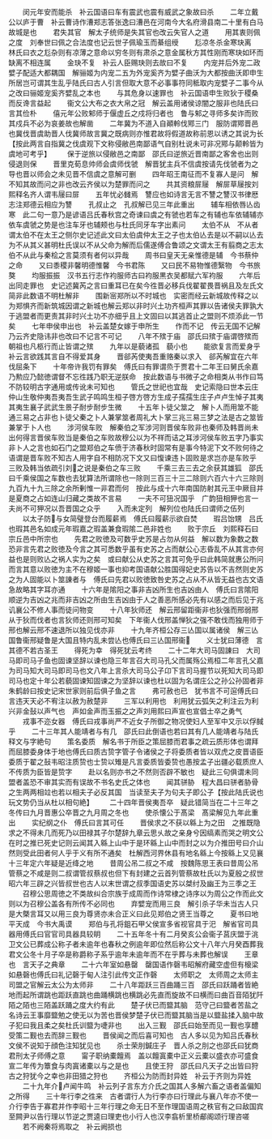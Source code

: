 <!-- { "loadSidebar": true } -->
　　闵元年安而能杀　补云国语曰车有震武也震有威武之象故曰杀
　　二年立戴公以庐于曹　补云曹诗作漕郑志答张逸曰漕邑在河南今大名府滑县南二十里有白马故城是也
　　君失其官　解太子统师是失其官也改云失官人之道
　　用其衷则佩之度　刘奉世曰佩之合法度也记云世子佩瑜玉而綦组绶
　　尨凉冬杀金寒玦离　林氏曰衣之尨杂则有凉薄之意命以穷冬则有肃杀之意金属秋方其性刚而寒玦如环而缺离不相连属
　　金玦不复　补云人臣赐玦则去故曰不复
　　内宠并后外宠二政嬖子配适大都耦国　解骊姬为内宠二五为外宠奚齐为嬖子曲沃为大都按曲沃即申生所居岂可谓其生乱乎陆氏曰古人引言但取大意不必事事符同秪取内宠嬖子二事今从之改曰骊姬宠奚齐嬖乱之本也
　　与其危身以速罪也　补云国语申生败狄于稷桑而反谗言益起
　　衞文公大布之衣大帛之冠　解云盖用诸侯谅闇之服非也陆氏曰言其俭朴
　　僖元年公败邾师于偃虚丘之戍将归者也　鲁与邾之寻师多矣诈而败其戍兵不必为哀姜故也解凿
　　二年冀为不道入自顚軨伐鄍三门　服防谓鄍晋邑也冀伐晋虞助晋人伐冀师故言冀之既病则亦惟君故将假道故称前恩以诱之其说为长【按此两言自指冀之伐虞观下文称侵敝邑南鄙语气自别杜说未可非况鄍与颠軨皆为虞地可考乎】
　　保于逆旅以侵敝邑之南鄙　邵氏曰逆旅近晋南鄙之客舍也出则侵退则保
　　晋里克荀息帅师会虞师伐虢　解晋犹主兵不信虞按请先伐虢者为之导也晋以师会之未见晋不信虞之意解可删
　　四年昭王南征而不复寡人是问　解不知其故而问之非也改云齐侯以为楚罪而问之
　　共其资粮屝屦　解屝草屦按刘熙释名齐人谓韦屦曰屝
　　五年忧必雠焉　讐应也如诗言无言不讐之讐汉书律厯志注郑德云相应为讐
　　孔叔止之　孔叔解已见三年此重出
　　辅车相依唇亾齿寒　此二句一意乃是谚语吕氏春秋宫之奇谏曰虞之有虢也若车之有辅也车依辅辅亦依车虞虢之势是也注车牙也辅颊也与杜氏同牙车字出素问
　　太伯不从　不从者谓太伯不在太王之侧尔史记述此文曰太伯虞仲太王之子也太伯亾去是以不嗣以亾去为不从其义甚明杜氏误以不从父命为解而后儒遂傅合鲁颂之文谓太王有翦商之志太伯不从此与秦桧之言莫须有者何以异哉
　　周书曰皇天无亲惟德是辅　今书蔡仲之命
　　又曰黍稷非馨明德惟馨　今书君陈
　　又曰民不易物惟德繄物　今书旅獒
　　均服振振　汉书五行志作袀服师古曰袀服黒衣吴都赋六军袀服
　　六年后出同走罪也　史记述冀芮之言曰重耳已在矣今徃晋必移兵伐翟翟畏晋祸且及左氏文简非此数语不明杜解非
　　围新宻郑所以不时城也　实密而经云新城故传释之以为郑惧齐而新筑城因谓之新城也解云郑以非时兴土功齐桓声其罪以告诸侯夫罪孰大于逃盟者而更责其非时兴土功不亦细乎且上文固曰以其逃首止之盟则不烦添此一节矣
　　七年申侯申出也　补云盖楚女嫁于申所生
　　作而不记　传云无国不记解乃云齐史隐讳非也改曰不记言不可记
　　八年不殡于庙　邵氏曰殡于庙谓啓殡而朝祖也凡柩行而止皆谓之殡
　　九年以是藐诸孤　藐小也
　　能欲复言而爱身乎　补云言欲践其言自不得爱其身
　　晋郤芮使夷吾重赂秦以求入　郤芮解宜在六年伐屈条下
　　十年帝许我罚有罪矣　傅氏曰有罪谓烝于贾君十二年王曰舅氏余嘉乃勲应乃懿徳谓督不忘徃践乃职无逆朕命　按此数语与书微子之命相类从书作曰笃不防较明古字通用或传讹未可知也
　　管氏之世祀也宜哉　史记索隐曰世本云庄仲山生敬仲夷吾夷吾生武子鸣鸣生桓子啓方啓方生成子孺孺生庄子卢卢生悼子其夷其夷生襄子武武生景子耐步耐步生微
　　十五年卜徒父筮之　解卜人而用筮不能通三易之占非也卜徒父秦之卜人兼掌筮者周礼大卜掌三兆三易三梦之法是古之筮皆兼掌于卜人也
　　涉河侯车败　解秦伯之军涉河则晋侯车败非也秦师及韩晋尚未出何得言晋侯车败当是秦伯之车败故穆公以为不祥而诘之耳涉河侯车败五字乃事实非卜人之言也如石门之盟郑伯之车偾于济春秋时固常有是事今特泥下文不败何待之语谓是晋车败不知古人用字自不相防况下文又曰愎谏违卜固败是求岂亦是车败乎　三败及韩当依疏引刘之说是秦伯之车三败
　　千乘三去三去之余获其雄狐　邵氏曰千乘侯国之车数也去犹算法所谓除也一除则三百三十三二除则六百六十六三除则九百九十九三除之余所剰惟一非君而何　按此与成十六年南国防射其元王中厥目并是夏商之占如连山归藏之类故不言易
　　一夫不可狃况国乎　广韵狃相狎也言一夫尚不可狎况以吾晋国之众乎
　　入而未定列　解列位也陆氏曰谓师之伍列
　　以太子防与女简璧登台而履薪焉　傅氏曰履薪示欲自焚
　　瑕吕饴甥　吕氏也瑕其邑名如成元年瑕嘉之瑕盖兼食瑕隂二邑非姓也
　　败于宗丘　刘熙释石曰宗丘邑中所宗也
　　先君之败徳及可数乎史苏是占勿从何益　解以数为象数之数恐非言先君之败徳及今言之其可悉数乎虽有史苏之占而献公心志昏乱不从其言亦何益也是则败亾之祸人实为之矣　或曰献公从史苏之言其可免乎曰此韩简就惠公所问而言其意以败徳为主不在穆姬一事也抑考国语献公胜国得妃史苏告以不吉然则史苏之为人固能以卜筮諌者与　傅氏曰先君以败徳致咎史苏之占从不从皆无益也古文语急故略其字耳亦通
　　十六年是隂阳之事非吉凶所生也吉凶由人　傅氏曰言隂阳顺逆为吉凶之兆而非吉凶之所由生吉凶由于人之善恶所感必先有以感之而后见于兆讥襄公不修人事而徒问物变
　　十八年狄师还　解云邢留距衞非也狄强而邢弱邢从于狄而伐者也言狄师还则邢可知矣　下年衞人伐邢盖惮狄之强不敢伐而独用师于邢也解云邢不速退所以独见伐亦非
　　十九年齐桓公存三亾国以属诸侯　解三亾国鲁衞邢疑鲁是大国且特内乱未尝亾也傅氏曰三亾国邢衞
　　义士犹曰薄德　言其德不若古圣王
　　得死为幸　得死犹云考终
　　二十二年大司马固諌曰　大司马即司马子鱼也固谏坚辞以谏也隐三年言召大司马孔父而属殇公焉桓二年言孔父嘉为司马知大司马即司马也文八年上言杀大司马公子卬下言司马握节以死知大司马即司马也定十年公若藐固谏知固谏之为坚辞以谏也杜以固为名谓庄公之孙公孙固者非朱鹤龄曰按史记宋世家则前后俱子鱼之言
　　弗可赦也已　犹书言不可逭傅氏曰言违天天必不宥注以赦为赦楚非
　　三军以利用也　利用犹云弧矢之利注云为利兴非金鼔以声气也　声如金声而玉振之之声刘用熙曰声宣也宣倡士卒之勇气
　　戎事不迩女器　傅氏曰戎事尚严不近女子所御之物况使妇人至军中又示以俘馘乎
　　二十三年其人能靖者与有几　邵氏曰此倒语也若曰其有几人能靖者与陆氏释文与字絶句
　　策名委质　解名书于所臣之策屈膝而君事之疏云质形体也谓拜而屈膝委身体于地也傅氏曰质古贽字管子令诸侯之子将委质者皆以双虎之皮晋语臣委质于翟之鼔韦昭注质贽也士贽以雉是凡言委质皆委贽也愚按孟子出疆必载质庶人不传质为臣皆是贽字
　　赴以名则亦书之不然则否辟不敏也　疑此三句俱谓未同盟者盖恐不审其实而有误故不书名史氏之体也
　　闻其骈胁　程大昌曰骈者胁骨之生两两相竝也若以相夫子必反其国　当读至夫子为句夫子即公子【按此陆氏说也玩文势仍当从杜以相句絶】
　　二十四年晋侯夷吾卒　疑此错简当在二十三年之冬传曰九月晋惠公卒晋之九月周之冬也
　　使杀懐公于髙梁　髙梁解见九年此重出
　　实纪纲之仆　傅氏曰言其可任
　　晋侯求之不获以緜上为之田　之推既隐求之不得未几而死乃以田禄其子尔楚辞九章云思乆故之亲身兮因缟素而哭之明文公在时之推已死史记则云闻其入緜上山中于是环緜上山中而封之以为介推田号曰介山然则受此田者何人乎于义有所不通矣　杜解西河界休县有地名緜上今按緜上又见襄十三年定六年疑是近绛之地
　　昔周公吊二叔之不咸　按魏陈思王表曰昔周公吊管蔡之不咸是则二叔谓管叔蔡叔也但下有封建之云首列管蔡故杜氏以为夏殷之叔世昭六年三辟之兴皆叔世也古人以末世谓之叔季国语史苏以桀纣及幽王为三季之王
　　召穆公思周徳之不类故纠合宗族于成周而作诗常棣之诗序以为周公之作而此文则以为召穆公盖各有所传不必同也
　　弃嬖宠而用三良　解引杀子华未当古人只是大槩言耳又以用三良为尊贤亦未合正义曰此见郑伯之贤王当尊之
　　夏书曰地平天成　今书大禹谟
　　郑伯与孔将鉏石甲父侯宣多省视官具于汜　解省官司具器用傅氏曰官官司具器具较眀
　　二十五年冬十有二月癸亥公会衞子莒庆盟于洮卫文公已葬成公称子者未逾年也春秋之例逾年即位然后称公文十八年六月癸酉葬我君文公冬十月子卒是称爵称子系乎逾年未逾年而不在乎葬与未葬也解误
　　王章也　言天子之典章
　　二十六年室如悬罄　罄国语作磬韦昭解府藏空虚但有榱梁如悬磬也傅氏曰礼记磬于甸人注引此传文正作磬
　　太师职之　太师周之太师主司盟之官解云太公为太师非
　　二十八年距跃三百曲踊三百　邵氏曰跃踊者皆絶地而起所谓跳也距跃直跳也曲踊横跳也横跳必先直而旋故不曰横而曰曲百音陌犹阡陌之陌也三陌盖跃踊之度大约有此
　　楚子伏已而盬其脑　范守己曰盬者苦盐之名诗云王事靡盬勉之使无以为苦也晋侯梦楚子伏已而盬其脑当是以盬盐揉入脑中故子犯曰我且柔之矣杜氏训盬为啑非也
　　出入三觐　邵氏曰始至而见一觐也享醴受策二觐也去而辞三觐也
　　晋侯闻之而后喜可知也　古人多以见为知吕氏春秋文侯不说知于顔色注知犹见也
　　杀士荣刖鍼庄子　晋人杀之刖之也邵氏曰犹商君刑太子师傅之意
　　甯子职纳橐饘焉　盖以饘寘橐中正义云橐以盛衣亦可盛食宣二年传为簟食与肉寘诸橐以与之是也
　　且使王狩　邵氏曰凡天子之出皆曰狩古之狩犹今之幸也非田猎之狩也
　　齐桓公为防而封异姓　补云于齐则为异姓
　　二十九年介卢闻牛鸣　补云列子言东方介氏之国其人多解六畜之语者盖偏知之所得
　　三十年行李之徃来　古者谓行人为行李亦曰行理此与襄八年亦不使一介行李告于寡君并作李昭十三年行理之命无日不至作理国语周之秩官有之曰敌国宾至闗尹以告行理以节逆之贾逵曰理吏也小行人也汉李翕析里桥郙阁颂行理咨嗟
　　若不阙秦将焉取之　补云阙损也
